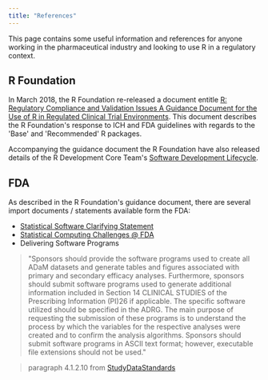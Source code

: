```yaml
---
title: "References"
---
```


This page contains some useful information and references for anyone working in the pharmaceutical industry and looking to use R in a regulatory context.

## R Foundation

In March 2018, the R Foundation re-released a document entitle [R: Regulatory Compliance and Validation Issues A Guidance Document for the Use of R in Regulated Clinical Trial Environments](https://www.r-project.org/doc/R-FDA.pdf).  This document describes the R Foundation's response to ICH and FDA guidelines with regards to the 'Base' and 'Recommended' R packages.

Accompanying the guidance document the R Foundation have also released details of the R Development Core Team's [Software Development Lifecycle](https://www.r-project.org/doc/R-SDLC.pdf).

## FDA

As described in the R Foundation's guidance document, there are several import documents / statements available form the FDA:

* [Statistical Software Clarifying Statement](https://www.fda.gov/downloads/forindustry/datastandards/studydatastandards/ucm587506.pdf)
* [Statistical Computing Challenges @ FDA](http://www.copafs.org/UserFiles/file/2016FCSM/6_4_Final_Schuette.pdf)
* Delivering Software Programs

> "Sponsors should provide the software programs used to create all ADaM datasets and
generate tables and figures associated with primary and secondary efficacy analyses.
Furthermore, sponsors should submit software programs used to generate additional
information included in Section 14 CLINICAL STUDIES of the Prescribing Information
(PI)26 if applicable. The specific software utilized should be specified in the ADRG. The
main purpose of requesting the submission of these programs is to understand the process
by which the variables for the respective analyses were created and to confirm the
analysis algorithms. Sponsors should submit software programs in ASCII text format;
however, executable file extensions should not be used."

>  paragraph 4.1.2.10 from [StudyDataStandards](https://www.fda.gov/downloads/ForIndustry/DataStandards/StudyDataStandards/UCM384744.pdf)

